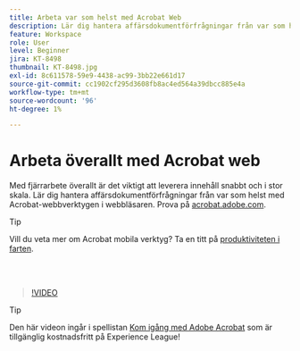 ```yaml
---
title: Arbeta var som helst med Acrobat Web
description: Lär dig hantera affärsdokumentförfrågningar från var som helst med Acrobat-webbverktygen i din webbläsare
feature: Workspace
role: User
level: Beginner
jira: KT-8498
thumbnail: KT-8498.jpg
exl-id: 8c611578-59e9-4438-ac99-3bb22e661d17
source-git-commit: cc1902cf295d3608fb8ac4ed564a39dbcc885e4a
workflow-type: tm+mt
source-wordcount: '96'
ht-degree: 1%

---
```


# Arbeta överallt med Acrobat web

Med fjärrarbete överallt är det viktigt att leverera innehåll snabbt och i stor skala. Lär dig hantera affärsdokumentförfrågningar från var som helst med Acrobat-webbverktygen i webbläsaren. Prova på [acrobat.adobe.com](https://acrobat.adobe.com/se/sv).

>[!TIP]
>
>Vill du veta mer om Acrobat mobila verktyg? Ta en titt på [produktiviteten i farten](productivity.md).

<br> 

>[!VIDEO](https://video.tv.adobe.com/v/3443534?enablevpops&quality=12&learn=on&hidetitle=true&captions=swe)

>[!TIP]
>
>Den här videon ingår i spellistan [Kom igång med Adobe Acrobat](https://experienceleague.adobe.com/sv/playlists/acrobat-get-started-business-users) som är tillgänglig kostnadsfritt på Experience League!

